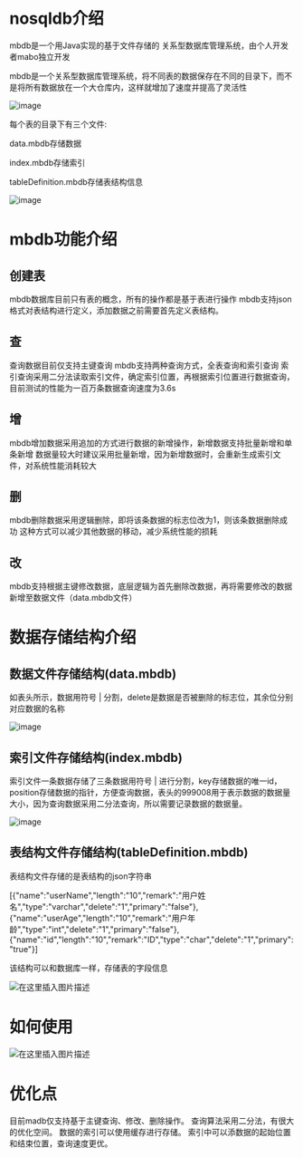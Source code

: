 # nosqldb介绍

mbdb是一个用Java实现的基于文件存储的 关系型数据库管理系统，由个人开发者mabo独立开发

mbdb是一个关系型数据库管理系统，将不同表的数据保存在不同的目录下，而不是将所有数据放在一个大仓库内，这样就增加了速度并提高了灵活性


![image](https://img-blog.csdnimg.cn/img_convert/c5df7e16c7df2f26bf6ed10c93c1bb80.png)



每个表的目录下有三个文件:

data.mbdb存储数据

index.mbdb存储索引

tableDefinition.mbdb存储表结构信息



![image](https://img-blog.csdnimg.cn/img_convert/c39e2af73d31a6897cb7c1694456af0b.png)



# mbdb功能介绍

## 创建表
mbdb数据库目前只有表的概念，所有的操作都是基于表进行操作
mbdb支持json格式对表结构进行定义，添加数据之前需要首先定义表结构。
## 查
查询数据目前仅支持主键查询
mbdb支持两种查询方式，全表查询和索引查询
索引查询采用二分法读取索引文件，确定索引位置，再根据索引位置进行数据查询，目前测试的性能为一百万条数据查询速度为3.6s
## 增
mbdb增加数据采用追加的方式进行数据的新增操作，新增数据支持批量新增和单条新增
数据量较大时建议采用批量新增，因为新增数据时，会重新生成索引文件，对系统性能消耗较大
## 删
mbdb删除数据采用逻辑删除，即将该条数据的标志位改为1，则该条数据删除成功
这种方式可以减少其他数据的移动，减少系统性能的损耗

## 改
mbdb支持根据主键修改数据，底层逻辑为首先删除改数据，再将需要修改的数据新增至数据文件（data.mbdb文件）

# 数据存储结构介绍

## 数据文件存储结构(data.mbdb)
如表头所示，数据用符号 | 分割，delete是数据是否被删除的标志位，其余位分别对应数据的名称

![image](https://img-blog.csdnimg.cn/img_convert/332df363379ded88175f780da070dcc9.png)


## 索引文件存储结构(index.mbdb)
索引文件一条数据存储了三条数据用符号 | 进行分割，key存储数据的唯一id，position存储数据的指针，方便查询数据，表头的999008用于表示数据的数据量大小，因为查询数据采用二分法查询，所以需要记录数据的数据量。

![image](https://img-blog.csdnimg.cn/img_convert/06108a686a628d82510e23098feebd68.png)


## 表结构文件存储结构(tableDefinition.mbdb)
表结构文件存储的是表结构的json字符串

[{"name":"userName","length":"10","remark":"用户姓名","type":"varchar","delete":"1","primary":"false"},{"name":"userAge","length":"10","remark":"用户年龄","type":"int","delete":"1","primary":"false"},{"name":"id","length":"10","remark":"ID","type":"char","delete":"1","primary":"true"}]

该结构可以和数据库一样，存储表的字段信息

![在这里插入图片描述](https://img-blog.csdnimg.cn/bb66581a6bd74b0e80e7b2205d6f0495.png)


# 如何使用

![在这里插入图片描述](https://img-blog.csdnimg.cn/8ebcfe01eaac413f80042bdfd061d2cd.png)

#  优化点
目前madb仅支持基于主键查询、修改、删除操作。
查询算法采用二分法，有很大的优化空间。
数据的索引可以使用缓存进行存储。
索引中可以添数据的起始位置和结束位置，查询速度更优。
